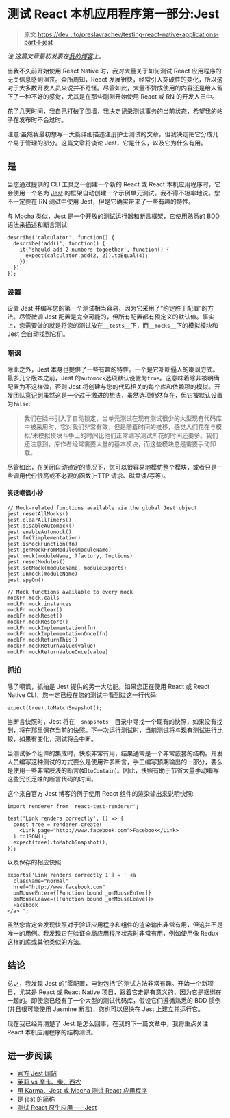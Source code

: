 # 测试 React 本机应用程序第一部分:Jest

> 原文:[https://dev . to/preslavrachev/testing-react-native-applications-part-I-jest](https://dev.to/preslavrachev/testing-react-native-applications-part-i-jest)

*注:这篇文章最初发表在[我的博客](http://www.preslav.me/2017/05/06/testing-react-native-applications-part-i-jest/)上。*

当我不久前开始使用 React Native 时，我对大量关于如何测试 React 应用程序的无关信息感到沮丧。众所周知，React 发展很快，经常引入突破性的变化，所以这对于大多数开发人员来说并不奇怪。尽管如此，大量不赞成使用的内容还是给人留下了一种不好的感觉，尤其是在那些刚刚开始使用 React 或 RN 的开发人员中。

花了几天时间，我自己打破了围墙，我决定记录测试事务的当前状态，希望我的帖子在发布时不会过时。

注意:虽然我最初想写一大篇详细描述注册护士测试的文章，但我决定把它分成几个易于管理的部分。这篇文章将谈论 Jest，它是什么，以及它为什么有用。

## [](#jest)是

当您通过提供的 CLI 工具之一创建一个新的 React 或 React 本机应用程序时，它会使用一个名为 [Jest](https://facebook.github.io/jest/) 的框架自动创建一个示例单元测试。我不得不坦率地说。您不一定要在 RN 测试中使用 Jest，但是它确实带来了一些有趣的特性。

与 Mocha 类似，Jest 是一个开放的测试运行器和断言框架，它使用熟悉的 BDD 语法来描述和断言测试:

```
describe('calculator', function() {
  describe('add()', function() {
    it('should add 2 numbers togoether', function() {
      expect(calculator.add(2, 2)).toEqual(4);
    });
  });
}); 
```

### [](#setting-up)设置

设置 Jest 并编写您的第一个测试相当容易，因为它采用了“约定胜于配置”的方法。尽管微调 Jest 配置是完全可能的，但所有配置都有预定义的默认值。事实上，您需要做的就是将您的测试放在`__tests__`下，而`__mocks__`下的模拟模块和 Jest 会自动找到它们。

### [](#mocking)嘲讽

除此之外，Jest 本身也提供了一些有趣的特性。一个是它咄咄逼人的嘲讽方式。最多几个版本之前，Jest 的`automock`选项默认设置为`true`。这意味着除非被明确配置为不这样做，否则 Jest 将创建与您的代码相关的每个库和依赖项的模拟。开发团队[意识到](https://facebook.github.io/jest/blog/2016/09/01/jest-15.html)虽然这是一个过于激进的想法，虽然选项仍然存在，但它被默认设置为`false`:

> 我们在脸书引入了自动锁定，当单元测试在现有测试很少的大型现有代码库中被采用时，它对我们非常有效，但是随着时间的推移，感觉人们花在与模拟/未模拟模块斗争上的时间比他们正常编写测试所花的时间还要多。我们还注意到，库作者经常需要大量的基本模块，而这些模块总是需要手动卸载。

尽管如此，在关闭自动锁定的情况下，您可以很容易地模仿整个模块，或者只是一些调用代价很高或不必要的函数(HTTP 请求、磁盘读/写等)。

#### [](#jest-mocking-cheatsheet)笑话嘲讽小抄

```
// Mock-related functions available via the global Jest object
jest.resetAllMocks()
jest.clearAllTimers()
jest.disableAutomock()
jest.enableAutomock()
jest.fn(?implementation)
jest.isMockFunction(fn)
jest.genMockFromModule(moduleName)
jest.mock(moduleName, ?factory, ?options)
jest.resetModules()
jest.setMock(moduleName, moduleExports)
jest.unmock(moduleName)
jest.spyOn()

// Mock functions available to every mock
mockFn.mock.calls
mockFn.mock.instances
mockFn.mockClear()
mockFn.mockReset()
mockFn.mockRestore()
mockFn.mockImplementation(fn)
mockFn.mockImplementationOnce(fn)
mockFn.mockReturnThis()
mockFn.mockReturnValue(value)
mockFn.mockReturnValueOnce(value) 
```

### [](#snapshotting)抓拍

除了嘲讽，抓拍是 Jest 提供的另一大功能。如果您正在使用 React 或 React Native CLI，您一定已经在您的测试中看到过这一行代码:

```
expect(tree).toMatchSnapshot(); 
```

当断言快照时，Jest 将在`__snapshots__`目录中寻找一个现有的快照，如果没有找到，将在那里保存当前的快照。下一次运行测试时，当前测试将与现有测试进行比较，如果有变化，测试将会中断。

当测试多个组件的集成时，快照非常有用，结果通常是一个非常嵌套的结构。开发人员编写这种测试的方式要么是使用许多断言，手工编写预期输出的一部分，要么是使用一些非常肤浅的断言(如`toContain`)。因此，快照有助于节省大量手动编写这些冗长乏味的断言代码的时间。

这个来自官方 Jest 博客的例子使用 React 组件的渲染输出来说明快照:

```
import renderer from 'react-test-renderer';

test('Link renders correctly', () => {
  const tree = renderer.create(
    <Link page="http://www.facebook.com">Facebook</Link>
  ).toJSON();
  expect(tree).toMatchSnapshot();
}); 
```

以及保存的相应快照:

```
exports['Link renders correctly 1'] = ' <a
  className="normal"
  href="http://www.facebook.com"
  onMouseEnter={[Function bound _onMouseEnter]}
  onMouseLeave={[Function bound _onMouseLeave]}>
  Facebook
</a> '; 
```

虽然您肯定会发现快照对于验证应用程序和组件的渲染输出非常有用，但这并不是唯一的用例。我发现它在验证全局应用程序状态时非常有用，例如使用像 Redux 这样的库或其他类似的方法。

## [](#conclusion)结论

总之，我发现 Jest 的“零配置，电池包括”的测试方法非常有趣。开始一个新项目，尤其是 React 或 React Native 项目，跟着它走是有意义的，因为它是捆绑在一起的。即使您已经有了一个大型的测试代码库，假设它们遵循熟悉的 BDD 惯例(并且很可能使用 Jasmine 断言)，您也可以很快在 Jest 上建立并运行它。

现在我已经弄清楚了 Jest 是怎么回事，在我的下一篇文章中，我将重点关注 React 本机应用程序的结构测试。

## [](#further-reading)进一步阅读

*   [官方 Jest 网站](https://facebook.github.io/jest/)
*   [茉莉 vs 摩卡、柴、西农](http://thejsguy.com/2015/01/12/jasmine-vs-mocha-chai-and-sinon.html)
*   [用 Karma、Jest 或 Mocha 测试 React 应用程序](http://instea.sk/2016/08/testing-react-applications-with-karma-jest-or-mocha/)
*   [是 jest 的简称](https://dmitriiabramov.github.io/jest-cheatsheet/index.html)
*   [测试 React 原生应用——Jest](https://facebook.github.io/jest/docs/tutorial-react-native.html)